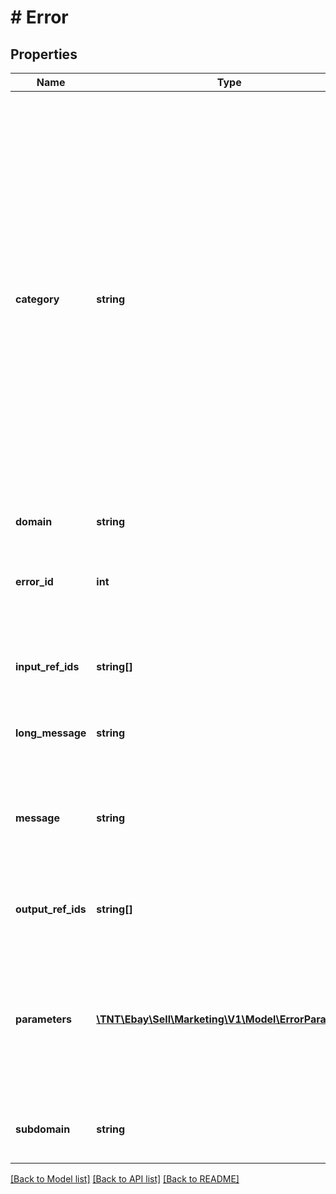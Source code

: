 # # Error

## Properties

Name | Type | Description | Notes
------------ | ------------- | ------------- | -------------
**category** | **string** | The category type for this error or warning. It takes an ErrorCategory object which can have one of three values:&lt;ul&gt;&lt;li&gt;&lt;code&gt;Application&lt;/code&gt;: Indicates an exception or error occurred in the application code or at runtime. Examples include catching an exception in a service&#39;s business logic, system failures, or request errors from a dependency.&lt;/li&gt;&lt;li&gt;&lt;code&gt;Business&lt;/code&gt;: Used when your service or a dependent service refused to continue processing on the resource because of a business rule violation such as \&quot;Seller does not ship item to Antarctica\&quot; or \&quot;Buyer ineligible to purchase an alcoholic item\&quot;. Business errors are not syntactical input errors.&lt;/li&gt;&lt;li&gt;&lt;code&gt;Request&lt;/code&gt;: Used when there is anything wrong with the request, such as authentication, syntactical errors, rate limiting or missing headers, bad HTTP header values, and so on.&lt;/li&gt;&lt;/ul&gt; | [optional]
**domain** | **string** | Name of the domain containing the service or application. | [optional]
**error_id** | **int** | A positive integer that uniquely identifies the specific error condition that occurred. Your application can use error codes as identifiers in your customized error-handling algorithms. | [optional]
**input_ref_ids** | **string[]** | Identifies specific request elements associated with the error, if any. inputRefId&#39;s response is format specific. For JSON, use &lt;i&gt;JSONPath&lt;/i&gt; notation. | [optional]
**long_message** | **string** | An expanded version of message that should be around 100-200 characters long, but is not required to be such. | [optional]
**message** | **string** | An end user and app developer friendly device agnostic message. It explains what the error or warning is, and how to fix it (in a general sense). Its value is at most 50 characters long. If applicable, the value is localized in the end user&#39;s requested locale. | [optional]
**output_ref_ids** | **string[]** | Identifies specific response elements associated with the error, if any. Path format is the same as &lt;code&gt;inputRefId&lt;/code&gt;. | [optional]
**parameters** | [**\TNT\Ebay\Sell\Marketing\V1\Model\ErrorParameter[]**](ErrorParameter.md) | This optional complex field type contains a list of one or more context-specific &lt;code&gt;ErrorParameter&lt;/code&gt; objects, with each item in the list entry being a parameter (or input field name) that caused an error condition. Each &lt;code&gt;ErrorParameter&lt;/code&gt; object consists of two fields, a &lt;code&gt;name&lt;/code&gt; and a &lt;code&gt;value&lt;/code&gt;. | [optional]
**subdomain** | **string** | Name of the domain&#39;s subsystem or subdivision. For example, checkout is a subdomain in the buying domain. | [optional]

[[Back to Model list]](../../README.md#models) [[Back to API list]](../../README.md#endpoints) [[Back to README]](../../README.md)
